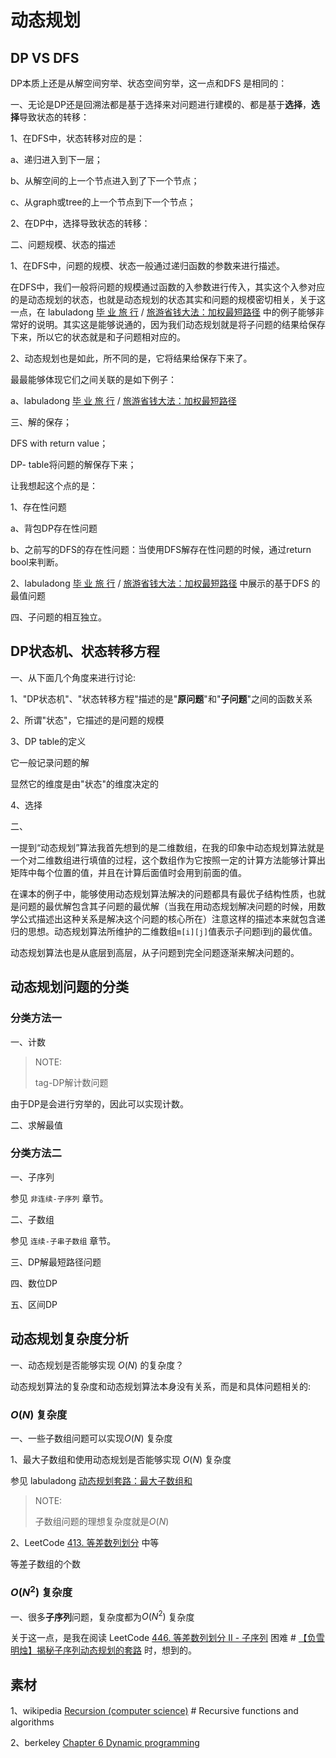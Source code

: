 # 动态规划



## DP VS DFS

DP本质上还是从解空间穷举、状态空间穷举，这一点和DFS 是相同的：

一、无论是DP还是回溯法都是基于选择来对问题进行建模的、都是基于**选择**，**选择**导致状态的转移：

1、在DFS中，状态转移对应的是：

a、递归进入到下一层；

b、从解空间的上一个节点进入到了下一个节点；

c、从graph或tree的上一个节点到下一个节点；

2、在DP中，选择导致状态的转移：

二、问题规模、状态的描述

1、在DFS中，问题的规模、状态一般通过递归函数的参数来进行描述。

在DFS中，我们一般将问题的规模通过函数的入参数进行传入，其实这个入参对应的是动态规划的状态，也就是动态规划的状态其实和问题的规模密切相关，关于这一点，在 labuladong [毕 业 旅 行](https://mp.weixin.qq.com/s?__biz=MzAxODQxMDM0Mw==&mid=2247491204&idx=1&sn=3f03f4da933ffa0baf4eb05f444d85e3&scene=21#wechat_redirect) / [旅游省钱大法：加权最短路径](https://mp.weixin.qq.com/s?__biz=MzAxODQxMDM0Mw==&mid=2247491204&idx=1&sn=3f03f4da933ffa0baf4eb05f444d85e3&scene=21#wechat_redirect) 中的例子能够非常好的说明。其实这是能够说通的，因为我们动态规划就是将子问题的结果给保存下来，所以它的状态就是和子问题相对应的。

2、动态规划也是如此，所不同的是，它将结果给保存下来了。

最最能够体现它们之间关联的是如下例子：

a、labuladong [毕 业 旅 行](https://mp.weixin.qq.com/s?__biz=MzAxODQxMDM0Mw==&mid=2247491204&idx=1&sn=3f03f4da933ffa0baf4eb05f444d85e3&scene=21#wechat_redirect) / [旅游省钱大法：加权最短路径](https://mp.weixin.qq.com/s?__biz=MzAxODQxMDM0Mw==&mid=2247491204&idx=1&sn=3f03f4da933ffa0baf4eb05f444d85e3&scene=21#wechat_redirect)

三、解的保存；

DFS with return value；

DP- table将问题的解保存下来；

让我想起这个点的是：

1、存在性问题

a、背包DP存在性问题

b、之前写的DFS的存在性问题：当使用DFS解存在性问题的时候，通过return bool来判断。

2、labuladong [毕 业 旅 行](https://mp.weixin.qq.com/s?__biz=MzAxODQxMDM0Mw==&mid=2247491204&idx=1&sn=3f03f4da933ffa0baf4eb05f444d85e3&scene=21#wechat_redirect) / [旅游省钱大法：加权最短路径](https://mp.weixin.qq.com/s?__biz=MzAxODQxMDM0Mw==&mid=2247491204&idx=1&sn=3f03f4da933ffa0baf4eb05f444d85e3&scene=21#wechat_redirect) 中展示的基于DFS 的最值问题



四、子问题的相互独立。



## DP状态机、状态转移方程

一、从下面几个角度来进行讨论:

1、"DP状态机"、"状态转移方程"描述的是"**原问题**"和"**子问题**"之间的函数关系

2、所谓"状态"，它描述的是问题的规模

3、DP table的定义

它一般记录问题的解

显然它的维度是由"状态"的维度决定的

4、选择

二、

一提到“动态规划”算法我首先想到的是二维数组，在我的印象中动态规划算法就是一个对二维数组进行填值的过程，这个数组作为它按照一定的计算方法能够计算出矩阵中每个位置的值，并且在计算后面值时会用到前面的值。

在课本的例子中，能够使用动态规划算法解决的问题都具有最优子结构性质，也就是问题的最优解包含其子问题的最优解（当我在用动态规划解决问题的时候，用数学公式描述出这种关系是解决这个问题的核心所在）注意这样的描述本来就包含递归的思想。动态规划算法所维护的二维数组`m[i][j]`值表示子问题i到j的最优值。

动态规划算法也是从底层到高层，从子问题到完全问题逐渐来解决问题的。



## 动态规划问题的分类

### 分类方法一

一、计数

> NOTE:
>
> tag-DP解计数问题

由于DP是会进行穷举的，因此可以实现计数。

二、求解最值



### 分类方法二

一、子序列

参见 `非连续-子序列` 章节。

二、子数组

参见 `连续-子串子数组` 章节。

三、DP解最短路径问题

四、数位DP

五、区间DP





## 动态规划复杂度分析

一、动态规划是否能够实现 $O(N)$​ 的复杂度？

动态规划算法的复杂度和动态规划算法本身没有关系，而是和具体问题相关的:

### $O(N)$ 复杂度

一、一些子数组问题可以实现$O(N)$ 复杂度

1、最大子数组和使用动态规划是否能够实现 $O(N)$ 复杂度

参见 labuladong [动态规划套路：最大子数组和](https://mp.weixin.qq.com/s/nrULqCsRsrPKi3Y-nUfnqg)

> NOTE: 
>
> 子数组问题的理想复杂度就是$O(N)$

2、LeetCode [413. 等差数列划分](https://leetcode.cn/problems/arithmetic-slices/) 中等

等差子数组的个数



### $O(N^2)$ 复杂度

一、很多**子序列**问题，复杂度都为$O(N^2)$​​​ 复杂度

关于这一点，是我在阅读 LeetCode [446. 等差数列划分 II - 子序列](https://leetcode.cn/problems/arithmetic-slices-ii-subsequence/) 困难 # [【负雪明烛】揭秘子序列动态规划的套路](https://leetcode.cn/problems/arithmetic-slices-ii-subsequence/solution/fu-xue-ming-zhu-jie-mi-zi-xu-lie-dong-ta-gepk/) 时，想到的。



## 素材

1、wikipedia [Recursion (computer science)](https://en.wikipedia.org/wiki/Recursion_(computer_science)) # Recursive functions and algorithms

2、berkeley [Chapter 6 Dynamic programming](https://people.eecs.berkeley.edu/~vazirani/algorithms/chap6.pdf)


